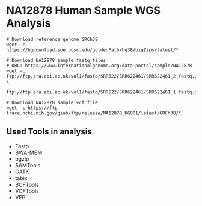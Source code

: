 # NA12878 Human Sample WGS Analysis

```
# Download reference genome GRCh38
wget -c https://hgdownload.soe.ucsc.edu/goldenPath/hg38/bigZips/latest/*

# Download NA12878 sample fastq files
# URL: https://www.internationalgenome.org/data-portal/sample/NA12878
wget -c ftp://ftp.sra.ebi.ac.uk/vol1/fastq/SRR622/SRR622461/SRR622461_2.fastq.gz	\
  ftp://ftp.sra.ebi.ac.uk/vol1/fastq/SRR622/SRR622461/SRR622461_1.fastq.gz

# Download NA12878 sample vcf file
wget -c https://ftp-trace.ncbi.nih.gov/giab/ftp/release/NA12878_HG001/latest/GRCh38/*
```

## Used Tools in analysis
- Fastp
- BWA-MEM
- bgzip
- SAMTools
- GATK
- tabix
- BCFTools
- VCFTools
- VEP

